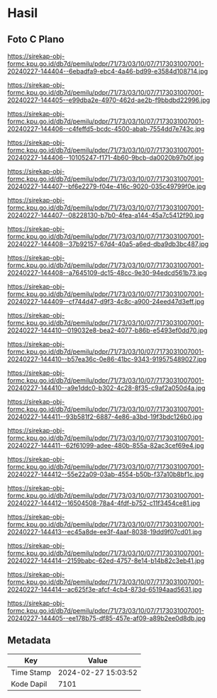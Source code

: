 # Hasil

## Foto C Plano

https://sirekap-obj-formc.kpu.go.id/db7d/pemilu/pdpr/71/73/03/10/07/7173031007001-20240227-144404--6ebadfa9-ebc4-4a46-bd99-e3584d108714.jpg

https://sirekap-obj-formc.kpu.go.id/db7d/pemilu/pdpr/71/73/03/10/07/7173031007001-20240227-144405--e99dba2e-4970-462d-ae2b-f9bbdbd22996.jpg

https://sirekap-obj-formc.kpu.go.id/db7d/pemilu/pdpr/71/73/03/10/07/7173031007001-20240227-144406--c4feffd5-bcdc-4500-abab-7554dd7e743c.jpg

https://sirekap-obj-formc.kpu.go.id/db7d/pemilu/pdpr/71/73/03/10/07/7173031007001-20240227-144406--10105247-f171-4b60-9bcb-da0020b97b0f.jpg

https://sirekap-obj-formc.kpu.go.id/db7d/pemilu/pdpr/71/73/03/10/07/7173031007001-20240227-144407--bf6e2279-f04e-416c-9020-035c49799f0e.jpg

https://sirekap-obj-formc.kpu.go.id/db7d/pemilu/pdpr/71/73/03/10/07/7173031007001-20240227-144407--08228130-b7b0-4fea-a144-45a7c5412f90.jpg

https://sirekap-obj-formc.kpu.go.id/db7d/pemilu/pdpr/71/73/03/10/07/7173031007001-20240227-144408--37b92157-67d4-40a5-a6ed-dba9db3bc487.jpg

https://sirekap-obj-formc.kpu.go.id/db7d/pemilu/pdpr/71/73/03/10/07/7173031007001-20240227-144408--a7645109-dc15-48cc-9e30-94edcd561b73.jpg

https://sirekap-obj-formc.kpu.go.id/db7d/pemilu/pdpr/71/73/03/10/07/7173031007001-20240227-144409--cf744d47-d9f3-4c8c-a900-24eed47d3eff.jpg

https://sirekap-obj-formc.kpu.go.id/db7d/pemilu/pdpr/71/73/03/10/07/7173031007001-20240227-144410--019032e8-bea2-4077-b86b-e5493ef0dd70.jpg

https://sirekap-obj-formc.kpu.go.id/db7d/pemilu/pdpr/71/73/03/10/07/7173031007001-20240227-144410--b57ea36c-0e86-41bc-9343-919575489027.jpg

https://sirekap-obj-formc.kpu.go.id/db7d/pemilu/pdpr/71/73/03/10/07/7173031007001-20240227-144410--a9e1ddc0-b302-4c28-8f35-c9af2a050d4a.jpg

https://sirekap-obj-formc.kpu.go.id/db7d/pemilu/pdpr/71/73/03/10/07/7173031007001-20240227-144411--93b581f2-6887-4e86-a3bd-19f3bdc126b0.jpg

https://sirekap-obj-formc.kpu.go.id/db7d/pemilu/pdpr/71/73/03/10/07/7173031007001-20240227-144411--62f61099-adee-480b-855a-82ac3cef69e4.jpg

https://sirekap-obj-formc.kpu.go.id/db7d/pemilu/pdpr/71/73/03/10/07/7173031007001-20240227-144412--55e22a09-03ab-4554-b50b-f37a10b8bf1c.jpg

https://sirekap-obj-formc.kpu.go.id/db7d/pemilu/pdpr/71/73/03/10/07/7173031007001-20240227-144412--16504508-78a4-4fdf-b752-c11f3454ce81.jpg

https://sirekap-obj-formc.kpu.go.id/db7d/pemilu/pdpr/71/73/03/10/07/7173031007001-20240227-144413--ec45a8de-ee3f-4aaf-8038-19dd9f07cd01.jpg

https://sirekap-obj-formc.kpu.go.id/db7d/pemilu/pdpr/71/73/03/10/07/7173031007001-20240227-144414--2159babc-62ed-4757-8e14-b14b82c3eb41.jpg

https://sirekap-obj-formc.kpu.go.id/db7d/pemilu/pdpr/71/73/03/10/07/7173031007001-20240227-144414--ac625f3e-afcf-4cb4-873d-65194aad5631.jpg

https://sirekap-obj-formc.kpu.go.id/db7d/pemilu/pdpr/71/73/03/10/07/7173031007001-20240227-144405--ee178b75-df85-457e-af09-a89b2ee0d8db.jpg


## Metadata

| Key        | Value               |
| ---------- | ------------------- |
| Time Stamp | 2024-02-27 15:03:52 |
| Kode Dapil | 7101                |




